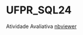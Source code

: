 # UFPR_SQL24
Atividade Avaliativa
[nbviewer](https://nbviewer.org/github/3ff3x0r/UFPR_SQL24/blob/main/Projeto_UFPR_SQL_final.ipynb)
